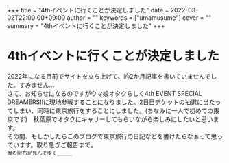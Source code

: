 +++
title = "4thイベントに行くことが決定しました"
date = 2022-03-02T22:00:00+09:00
author = ""
keywords = ["umamusume"]
cover = ""
summary = "4thイベントに行くことが決定しました"
+++
# 4thイベントに行くことが決定しました
2022年になる目前でサイトを立ち上げて、約2か月記事を書いていませんでした。すみません...
<br>
さて、お知らせになるのですがウマ娘オタクらしく4th EVENT SPECIAL DREAMERS!!に現地参戦することになりました。2日目チケットの抽選に当たってしまい、同時に東京旅行をすることにしました。(ちなみに一人で初めての東京です)　秋葉原でオタクにキャリーしてもらいながら楽しみにしたいと思います。
<br>
その間、もしかしたらこのブログで東京旅行の日記などを書けたらなぁって思っています。取り急ぎご報告まで。
<br>
<small>俺の財布が死んでゆく＿＿＿</small>